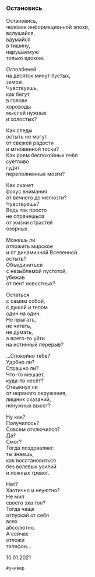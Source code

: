 ### Остановись  
  
Остановись,   
человек информационной эпохи,  
вслушайся,  
вдумайся  
в тишину,  
нарушаемую   
только вдохом.  
  
Остолбеней  
на десяток минут пустых,  
замри.  
Чувствуешь,   
как бегут   
в голове  
хороводы  
мыслей нужных   
и холостых?  
  
Как следы  
остыть не могут  
от свежей радости  
и мгновенной тоски?  
Как роем беспокойных пчёл   
суетливо  
гудят   
переполненные мозги?  
  
Как скачет  
фокус внимания  
от вечного до мелюзги?  
Чувствуешь?  
Ведь так просто  
не спрячешься  
от жизни страстей  
озорных.  
  
Можешь ли  
отложить мирское  
и от динамичной Вселенной  
остыть?  
Объединиться  
с незыблемой пустотой,  
убежав   
от лент новостных?  
  
Остаться  
с самим собой,  
с душой и телом  
один на один.  
Не прыгать,  
не читать,  
не думать,  
а всего-то уйти   
на истинный перерыв?  
  
...Спокойно тебе?  
Удобно ли?  
Страшно ли?  
Что-то мешает,  
куда-то несёт?  
Отвыкнул ли  
от нервного окружения,  
лишних сказаний,  
ненужных высот?  
  
Ну как?  
Получилось?  
Совсем отключился?  
Да?   
Смог?  
Тогда поздравляю:  
ты знаешь,   
как восстановиться  
без волевых усилий  
и ложных тревог.  
  
Нет?  
Хаотично и неуютно?  
Не мил   
своего эха тон?  
Тогда чаще  
отпускай от себя  
всех  
абсолютно.  
А сейчас  
отложи   
телефон...  
  
  
  
10.01.2021  
```
#универ
